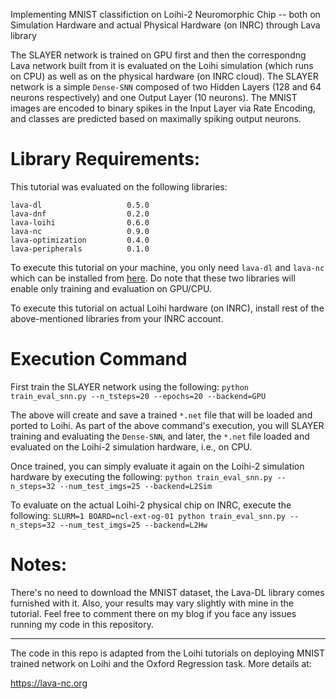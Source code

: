 Implementing MNIST classifiction on Loihi-2 Neuromorphic Chip -- both on
Simulation Hardware and actual Physical Hardware (on INRC) through Lava library

The SLAYER network is trained on GPU first and then the correspondng Lava
network built from it is evaluated on the Loihi simulation (which runs on CPU)
as well as on the physical hardware (on INRC cloud). The SLAYER network is a
simple `Dense-SNN` composed of two Hidden Layers (128 and 64 neurons
respectively) and one Output Layer (10 neurons). The MNIST images are encoded to
binary spikes in the Input Layer via Rate Encoding, and classes are predicted
based on maximally spiking output neurons.

# Library Requirements:
This tutorial was evaluated on the following libraries:
```
lava-dl                   0.5.0
lava-dnf                  0.2.0
lava-loihi                0.6.0
lava-nc                   0.9.0
lava-optimization         0.4.0
lava-peripherals          0.1.0
```
To execute this tutorial on your machine, you only need `lava-dl` and `lava-nc`
which can be installed from
[here](https://github.com/lava-nc/lava-dl?tab=readme-ov-file#installation). Do
note that these two libraries will enable only training and evaluation on
GPU/CPU.

To execute this tutorial on actual Loihi hardware (on INRC), install rest of
the above-mentioned libraries from your INRC account.

# Execution Command
First train the SLAYER network using the following:
`python train_eval_snn.py --n_tsteps=20 --epochs=20 --backend=GPU`

The above will create and save a trained `*.net` file that will be loaded and
ported to Loihi. As part of the above command's execution, you will SLAYER
training and evaluating the `Dense-SNN`, and later, the `*.net` file loaded and
evaluated on the Loihi-2 simulation hardware, i.e., on CPU.

Once trained, you can simply evaluate it again on the Loihi-2 simulation
hardware by executing the following:
`python train_eval_snn.py --n_steps=32 --num_test_imgs=25 --backend=L2Sim`

To evaluate on the actual Loihi-2 physical chip on INRC, execute the following:
`SLURM=1 BOARD=ncl-ext-og-01 python train_eval_snn.py --n_steps=32 --num_test_imgs=25 --backend=L2Hw`

# Notes:
There's no need to download the MNIST dataset, the Lava-DL library comes
furnished with it. Also, your results may vary slightly with mine in the
tutorial. Feel free to comment there on my blog if you face any issues running
my code in this repository.

---

The code in this repo is adapted from the Loihi tutorials on deploying MNIST
trained network on Loihi and the Oxford Regression task. More details at:

https://lava-nc.org
